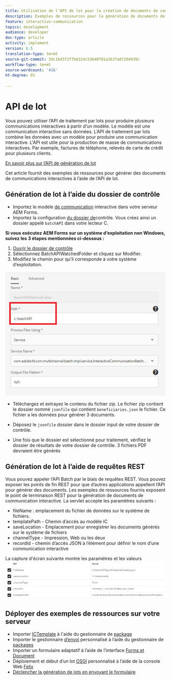```yaml
---
title: Utilisation de l’API de lot pour la création de documents de communication interactifs
description: Exemples de ressources pour la génération de documents de canal d’impression à l’aide de l’API de traitement par lot
feature: interactive-communication
topics: development
audience: developer
doc-type: article
activity: implement
version: 6.5
translation-type: tm+mt
source-git-commit: 3dc1bd3f2f7b6324c53640f01a263fa0728d439c
workflow-type: tm+mt
source-wordcount: '416'
ht-degree: 6%

---
```



# API de lot

Vous pouvez utiliser l’API de traitement par lots pour produire plusieurs communications interactives à partir d’un modèle. Le modèle est une communication interactive sans données. L’API de traitement par lots combine les données avec un modèle pour produire une communication interactive. L&#39;API est utile pour la production de masse de communications interactives. Par exemple, factures de téléphone, relevés de carte de crédit pour plusieurs clients.

[En savoir plus sur l’API de génération de lot](https://docs.adobe.com/content/help/en/experience-manager-65/forms/interactive-communications/generate-multiple-interactive-communication-using-batch-api.html)

Cet article fournit des exemples de ressources pour générer des documents de communications interactives à l’aide de l’API de lot.

## Génération de lot à l’aide du dossier de contrôle

* Importez le modèle [de communication](assets/Beneficiaries-confirmation.zip) interactive dans votre serveur AEM Forms.
* Importez la configuration [du dossier de](assets/batch-generation-api.zip)contrôle. Vous créez ainsi un dossier appelé `batchAPI` dans votre lecteur C.

**Si vous exécutez AEM Forms sur un système d’exploitation non Windows, suivez les 3 étapes mentionnées ci-dessous :**

1. [Ouvrir le dossier de contrôle](http://localhost:4502/libs/fd/core/WatchfolderUI/content/UI.html)
2. Sélectionnez BatchAPIWatchedFolder et cliquez sur Modifier.
3. Modifiez le chemin pour qu’il corresponde à votre système d’exploitation.

![path](assets/watched-folder-batch-api-basic.PNG)

* Téléchargez et extrayez le contenu du fichier [](assets/jsonfile.zip)zip. Le fichier zip contient le dossier nommé `jsonfile` qui contient `beneficiaries.json` le fichier. Ce fichier a les données pour générer 3 documents.

* Déposez le `jsonfile` dossier dans le dossier input de votre dossier de contrôle.
* Une fois que le dossier est sélectionné pour traitement, vérifiez le dossier de résultats de votre dossier de contrôle. 3 fichiers PDF devraient être générés

## Génération de lot à l’aide de requêtes REST

Vous pouvez appeler l’API [](https://helpx.adobe.com/fr/experience-manager/6-5/forms/javadocs/index.html) Batch par le biais de requêtes REST. Vous pouvez exposer les points de fin REST pour que d’autres applications appellent l’API pour générer des documents.
Les exemples de ressources fournis exposent le point de terminaison REST pour la génération de documents de communication interactive. La servlet accepte les paramètres suivants :

* fileName : emplacement du fichier de données sur le système de fichiers.
* templatePath - Chemin d’accès au modèle IC
* saveLocation - Emplacement pour enregistrer les documents générés sur le système de fichiers
* channelType - Impression, Web ou les deux
* recordId - chemin d’accès JSON à l’élément pour définir le nom d’une communication interactive

La capture d&#39;écran suivante montre les paramètres et les valeurs![de l&#39;exemple de requête.](assets/generate-ic-batch-servlet.PNG)

## Déployer des exemples de ressources sur votre serveur

* Importer [ICTemplate](assets/ICTemplate.zip) à l&#39;aide du gestionnaire de [package](http://localhost:4502/crx/packmgr/index.jsp)
* Importer le gestionnaire [d’envoi](assets/BatchAPICustomSubmit.zip) personnalisé à l’aide du gestionnaire de [packages](http://localhost:4502/crx/packmgr/index.jsp)
* Importer un formulaire [](assets/BatchGenerationAPIAF.zip) adaptatif à l’aide de l’interface [Forms et Document](http://localhost:4502/aem/forms.html/content/dam/formsanddocuments)
* Déploiement et début d’un lot [OSGI](assets/batchgenerationapi.batchgenerationapi.core-1.0-SNAPSHOT.jar) personnalisé à l’aide de la console Web [Felix](http://localhost:4502/system/console/bundles)
* [Déclencher la génération de lots en envoyant le formulaire](http://localhost:4502/content/dam/formsanddocuments/batchgenerationapi/jcr:content?wcmmode=disabled)
